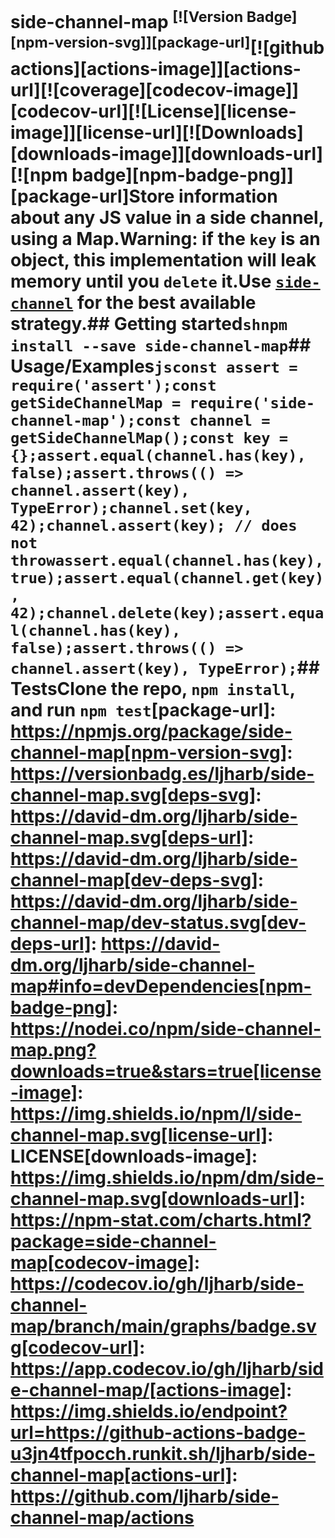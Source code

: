 # side-channel-map <sup>[![Version Badge][npm-version-svg]][package-url]</sup>[![github actions][actions-image]][actions-url][![coverage][codecov-image]][codecov-url][![License][license-image]][license-url][![Downloads][downloads-image]][downloads-url][![npm badge][npm-badge-png]][package-url]Store information about any JS value in a side channel, using a Map.Warning: if the `key` is an object, this implementation will leak memory until you `delete` it.Use [`side-channel`](https://npmjs.com/side-channel) for the best available strategy.## Getting started```shnpm install --save side-channel-map```## Usage/Examples```jsconst assert = require('assert');const getSideChannelMap = require('side-channel-map');const channel = getSideChannelMap();const key = {};assert.equal(channel.has(key), false);assert.throws(() => channel.assert(key), TypeError);channel.set(key, 42);channel.assert(key); // does not throwassert.equal(channel.has(key), true);assert.equal(channel.get(key), 42);channel.delete(key);assert.equal(channel.has(key), false);assert.throws(() => channel.assert(key), TypeError);```## TestsClone the repo, `npm install`, and run `npm test`[package-url]: https://npmjs.org/package/side-channel-map[npm-version-svg]: https://versionbadg.es/ljharb/side-channel-map.svg[deps-svg]: https://david-dm.org/ljharb/side-channel-map.svg[deps-url]: https://david-dm.org/ljharb/side-channel-map[dev-deps-svg]: https://david-dm.org/ljharb/side-channel-map/dev-status.svg[dev-deps-url]: https://david-dm.org/ljharb/side-channel-map#info=devDependencies[npm-badge-png]: https://nodei.co/npm/side-channel-map.png?downloads=true&stars=true[license-image]: https://img.shields.io/npm/l/side-channel-map.svg[license-url]: LICENSE[downloads-image]: https://img.shields.io/npm/dm/side-channel-map.svg[downloads-url]: https://npm-stat.com/charts.html?package=side-channel-map[codecov-image]: https://codecov.io/gh/ljharb/side-channel-map/branch/main/graphs/badge.svg[codecov-url]: https://app.codecov.io/gh/ljharb/side-channel-map/[actions-image]: https://img.shields.io/endpoint?url=https://github-actions-badge-u3jn4tfpocch.runkit.sh/ljharb/side-channel-map[actions-url]: https://github.com/ljharb/side-channel-map/actions